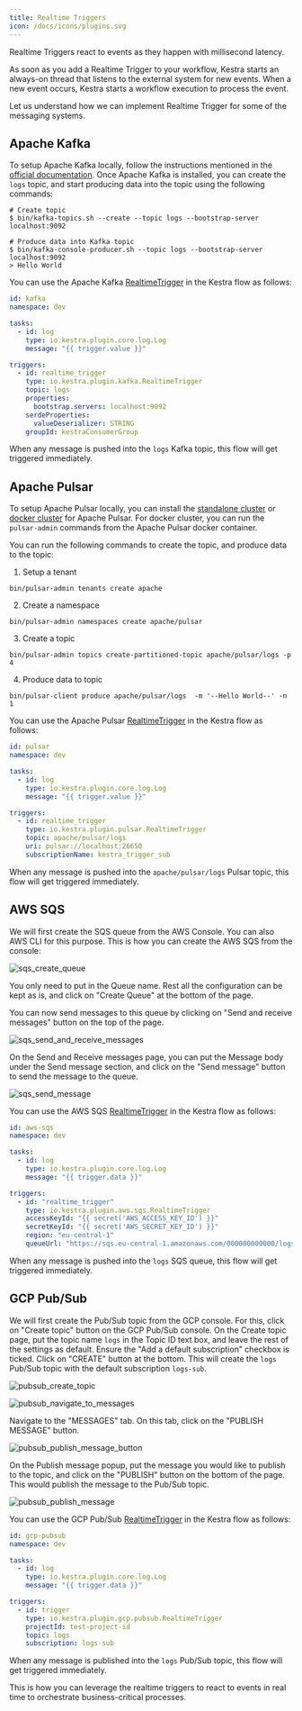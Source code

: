 ```yaml
---
title: Realtime Triggers
icon: /docs/icons/plugins.svg
---
```


Realtime Triggers react to events as they happen with millisecond latency.

As soon as you add a Realtime Trigger to your workflow, Kestra starts an always-on thread that listens to the external system for new events. When a new event occurs, Kestra starts a workflow execution to process the event.

Let us understand how we can implement Realtime Trigger for some of the messaging systems.

## Apache Kafka

To setup Apache Kafka locally, follow the instructions mentioned in the [official documentation](https://kafka.apache.org/quickstart). Once Apache Kafka is installed, you can create the `logs` topic, and start producing data into the topic using the following commands:

```
# Create topic
$ bin/kafka-topics.sh --create --topic logs --bootstrap-server localhost:9092

# Produce data into Kafka topic
$ bin/kafka-console-producer.sh --topic logs --bootstrap-server localhost:9092
> Hello World
```

You can use the Apache Kafka [RealtimeTrigger](https://kestra.io/plugins/plugin-kafka/triggers/io.kestra.plugin.kafka.realtimetrigger) in the Kestra flow as follows:

```yaml
id: kafka
namespace: dev

tasks:
  - id: log
    type: io.kestra.plugin.core.log.Log
    message: "{{ trigger.value }}"

triggers:
  - id: realtime_trigger
    type: io.kestra.plugin.kafka.RealtimeTrigger
    topic: logs
    properties:
      bootstrap.servers: localhost:9092
    serdeProperties:
      valueDeserializer: STRING
    groupId: kestraConsumerGroup
```

When any message is pushed into the `logs` Kafka topic, this flow will get triggered immediately.

## Apache Pulsar

To setup Apache Pulsar locally, you can install the [standalone cluster](https://pulsar.apache.org/docs/next/getting-started-standalone/) or [docker cluster](https://pulsar.apache.org/docs/next/getting-started-docker/) for Apache Pulsar. For docker cluster, you can run the `pulsar-admin` commands from the Apache Pulsar docker container.

You can run the following commands to create the topic, and produce data to the topic:

1) Setup a tenant

`bin/pulsar-admin tenants create apache`

2) Create a namespace

`bin/pulsar-admin namespaces create apache/pulsar`

3) Create a topic

`bin/pulsar-admin topics create-partitioned-topic apache/pulsar/logs -p 4`

4) Produce data to topic

`bin/pulsar-client produce apache/pulsar/logs  -m '--Hello World--' -n 1`

You can use the Apache Pulsar [RealtimeTrigger](https://kestra.io/plugins/plugin-pulsar/triggers/io.kestra.plugin.pulsar.realtimetrigger) in the Kestra flow as follows:

```yaml
id: pulsar
namespace: dev

tasks:
  - id: log
    type: io.kestra.plugin.core.log.Log
    message: "{{ trigger.value }}"

triggers:
  - id: realtime_trigger
    type: io.kestra.plugin.pulsar.RealtimeTrigger
    topic: apache/pulsar/logs
    uri: pulsar://localhost:26650
    subscriptionName: kestra_trigger_sub
```

When any message is pushed into the `apache/pulsar/logs` Pulsar topic, this flow will get triggered immediately.

## AWS SQS

We will first create the SQS queue from the AWS Console. You can also AWS CLI for this purpose. This is how you can create the AWS SQS from the console:

![sqs_create_queue](/docs/how-to-guides/realtime-triggers/sqs_create_queue.png)

You only need to put in the Queue name. Rest all the configuration can be kept as is, and click on "Create Queue" at the bottom of the page.

You can now send messages to this queue by clicking on "Send and receive messages" button on the top of the page.

![sqs_send_and_receive_messages](/docs/how-to-guides/realtime-triggers/sqs_send_and_receive_messages.png)

On the Send and Receive messages page, you can put the Message body under the Send message section, and click on the "Send message" button to send the message to the queue.

![sqs_send_message](/docs/how-to-guides/realtime-triggers/sqs_send_message.png)

You can use the AWS SQS [RealtimeTrigger](https://kestra.io/plugins/plugin-aws/triggers/io.kestra.plugin.aws.sqs.realtimetrigger) in the Kestra flow as follows:

```yaml
id: aws-sqs
namespace: dev

tasks:
  - id: log
    type: io.kestra.plugin.core.log.Log
    message: "{{ trigger.data }}"

triggers:
  - id: "realtime_trigger"
    type: io.kestra.plugin.aws.sqs.RealtimeTrigger
    accessKeyId: "{{ secret('AWS_ACCESS_KEY_ID') }}"
    secretKeyId: "{{ secret('AWS_SECRET_KEY_ID') }}"
    region: "eu-central-1"
    queueUrl: "https://sqs.eu-central-1.amazonaws.com/000000000000/logs"
```

When any message is pushed into the `logs` SQS queue, this flow will get triggered immediately.

## GCP Pub/Sub

We will first create the Pub/Sub topic from the GCP console. For this, click on "Create topic" button on the GCP Pub/Sub console. On the Create topic page, put the topic name `logs` in the Topic ID text box, and leave the rest of the settings as default. Ensure the "Add a default subscription" checkbox is ticked. Click on "CREATE" button at the bottom. This will create the `logs` Pub/Sub topic with the default subscription `logs-sub`.

![pubsub_create_topic](/docs/how-to-guides/realtime-triggers/pubsub_create_topic.png)

![pubsub_navigate_to_messages](/docs/how-to-guides/realtime-triggers/pubsub_navigate_to_messages.png)

Navigate to the "MESSAGES" tab. On this tab, click on the "PUBLISH MESSAGE" button.

![pubsub_publish_message_button](/docs/how-to-guides/realtime-triggers/pubsub_publish_message_button.png)

On the Publish message popup, put the message you would like to publish to the topic, and click on the "PUBLISH" button on the bottom of the page. This would publish the message to the Pub/Sub topic.

![pubsub_publish_message](/docs/how-to-guides/realtime-triggers/pubsub_publish_message.png)

You can use the GCP Pub/Sub [RealtimeTrigger](https://kestra.io/plugins/plugin-gcp/triggers/io.kestra.plugin.gcp.pubsub.realtimetrigger) in the Kestra flow as follows:

```yaml
id: gcp-pubsub
namespace: dev

tasks:
  - id: log
    type: io.kestra.plugin.core.log.Log
    message: "{{ trigger.data }}"

triggers:
  - id: trigger
    type: io.kestra.plugin.gcp.pubsub.RealtimeTrigger
    projectId: test-project-id
    topic: logs
    subscription: logs-sub
```

When any message is published into the `logs` Pub/Sub topic, this flow will get triggered immediately.

This is how you can leverage the realtime triggers to react to events in real time to orchestrate business-critical processes.
